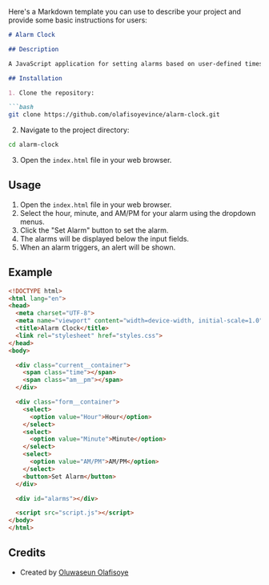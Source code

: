 Here's a Markdown template you can use to describe your project and provide some basic instructions for users:

```markdown
# Alarm Clock 

## Description

A JavaScript application for setting alarms based on user-defined times and displaying them. It updates the UI to indicate when an alarm is about to trigger and allows users to set alarms for specific times of the day. It also displays an attention-grabbing color before the alarm goes off. Aditionally, it changes color based on the time of day.

## Installation

1. Clone the repository:

```bash
git clone https://github.com/olafisoyevince/alarm-clock.git
```

2. Navigate to the project directory:

```bash
cd alarm-clock
```

3. Open the `index.html` file in your web browser.

## Usage

1. Open the `index.html` file in your web browser.
2. Select the hour, minute, and AM/PM for your alarm using the dropdown menus.
3. Click the "Set Alarm" button to set the alarm.
4. The alarms will be displayed below the input fields.
5. When an alarm triggers, an alert will be shown.

## Example

```html
<!DOCTYPE html>
<html lang="en">
<head>
  <meta charset="UTF-8">
  <meta name="viewport" content="width=device-width, initial-scale=1.0">
  <title>Alarm Clock</title>
  <link rel="stylesheet" href="styles.css">
</head>
<body>

  <div class="current__container">
    <span class="time"></span>
    <span class="am__pm"></span>
  </div>

  <div class="form__container">
    <select>
      <option value="Hour">Hour</option>
    </select>
    <select>
      <option value="Minute">Minute</option>
    </select>
    <select>
      <option value="AM/PM">AM/PM</option>
    </select>
    <button>Set Alarm</button>
  </div>

  <div id="alarms"></div>

  <script src="script.js"></script>
</body>
</html>
```

## Credits

- Created by [Oluwaseun Olafisoye](https://github.com/olafisoye-vince)

```
